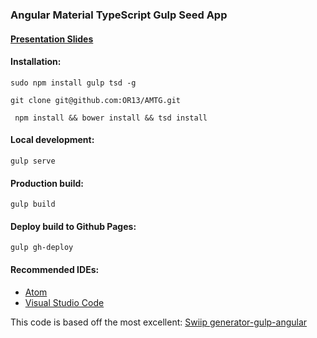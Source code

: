 ### Angular Material TypeScript Gulp Seed App

#### [Presentation Slides](https://docs.google.com/presentation/d/1c2TA0afccSeynkcCXIGI65E-Ah1QeBDsMv2SCWGffHg/pub?start=false&loop=false&delayms=3000)

#### Installation:

``` sudo npm install gulp tsd -g ```

``` git clone git@github.com:OR13/AMTG.git ```

``` npm install && bower install && tsd install```


#### Local development:

``` gulp serve ```


#### Production build:

``` gulp build ```


#### Deploy build to Github Pages:

``` gulp gh-deploy ```


#### Recommended IDEs:

- [Atom](https://atom.io/)
- [Visual Studio Code](https://code.visualstudio.com/)


This code is based off the most excellent: [Swiip generator-gulp-angular](https://github.com/Swiip/generator-gulp-angular)
